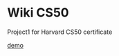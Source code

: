 # Wiki CS50
Project1 for Harvard CS50 certificate

[demo](https://www.youtube.com/watch?v=n-EkkOd1SNQ)
